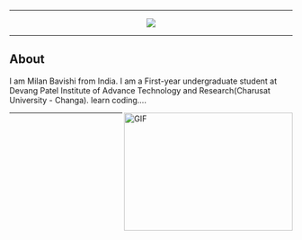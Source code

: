 
<!-- ----------- HEAD SECTION ------------ -->

<hr>
<p align="center">
  <img src="https://readme-typing-svg.herokuapp.com?font=Fira+Code&pause=1000&width=435&lines=Hello%2C+Nice+to+meet+you!;I'm+Milan+Bavishi;An+IT+Student;Love+to+build+project">
</p>

<hr>

## About

I am Milan Bavishi from India. I am a First-year undergraduate student at Devang Patel Institute of Advance Technology and Research(Charusat University - Changa). 
learn coding....

 <img align="right" alt="GIF" src="./images/code.gif" width="300" height="210" />
<hr>


